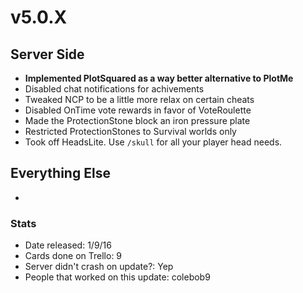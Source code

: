 # v5.0.X

## Server Side
* **Implemented PlotSquared as a way better alternative to PlotMe**
* Disabled chat notifications for achivements
* Tweaked NCP to be a little more relax on certain cheats
* Disabled OnTime vote rewards in favor of VoteRoulette
* Made the ProtectionStone block an iron pressure plate
* Restricted ProtectionStones to Survival worlds only
* Took off HeadsLite. Use `/skull` for all your player head needs.

## Everything Else
* 

### Stats
* Date released: 1/9/16
* Cards done on Trello: 9
* Server didn't crash on update?: Yep
* People that worked on this update: colebob9